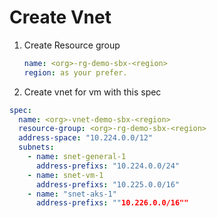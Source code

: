 # Create Vnet

1. Create Resource group

   ```yaml
   name: <org>-rg-demo-sbx-<region>
   region: as your prefer.
   ```

2. Create vnet for vm with this spec

```yaml
spec:
  name: <org>-vnet-demo-sbx-<region>
  resource-group: <org>-rg-demo-sbx-<region>
  address-space: "10.224.0.0/12"
  subnets:
    - name: snet-general-1
      address-prefixs: "10.224.0.0/24"
    - name: snet-vm-1
      address-prefixs: "10.225.0.0/16"
    - name: "snet-aks-1"
      address-prefixs: ""10.226.0.0/16""
```
